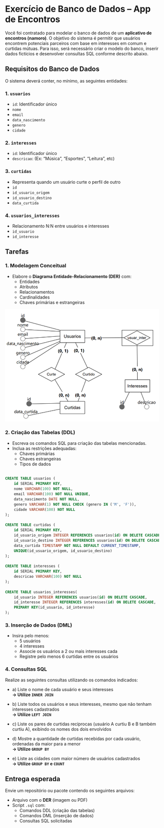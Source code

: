 # Exercício de Banco de Dados – App de Encontros

Você foi contratado para modelar o banco de dados de um **aplicativo de encontros (namoro)**. O objetivo do sistema é permitir que usuários encontrem potenciais parceiros com base em interesses em comum e curtidas mútuas. Para isso, será necessário criar o modelo do banco, inserir dados fictícios e desenvolver consultas SQL conforme descrito abaixo.

## Requisitos do Banco de Dados

O sistema deverá conter, no mínimo, as seguintes entidades:

### 1. `usuarios`
- `id`: Identificador único
- `nome`
- `email`
- `data_nascimento`
- `genero`
- `cidade`

### 2. `interesses`
- `id`: Identificador único
- `descricao`: (Ex: “Música”, “Esportes”, “Leitura”, etc)

### 3. `curtidas`
- Representa quando um usuário curte o perfil de outro
- `id`
- `id_usuario_origem`
- `id_usuario_destino`
- `data_curtida`

### 4. `usuarios_interesses`
- Relacionamento N:N entre usuários e interesses
- `id_usuario`
- `id_interesse`


## Tarefas

### 1. Modelagem Conceitual
- Elabore o **Diagrama Entidade-Relacionamento (DER)** com:
  - Entidades
  - Atributos
  - Relacionamentos
  - Cardinalidades
  - Chaves primárias e estrangeiras


<img src="06.Aula_17abr.png" alt="DER Exemplo" />

### 2. Criação das Tabelas (DDL)
- Escreva os comandos SQL para criação das tabelas mencionadas.
- Inclua as restrições adequadas:
  - Chaves primárias
  - Chaves estrangeiras
  - Tipos de dados

```sql

CREATE TABLE usuarios (
    id SERIAL PRIMARY KEY,
    nome VARCHAR(100) NOT NULL, 
    email VARCHAR(100) NOT NULL UNIQUE, 
    data_nascimento DATE NOT NULL, 
    genero VARCHAR(1) NOT NULL CHECK (genero IN ('M', 'F')), 
    cidade VARCHAR(100) NOT NULL
);

CREATE TABLE curtidas (
    id SERIAL PRIMARY KEY,
    id_usuario_origem INTEGER REFERENCES usuarios(id) ON DELETE CASCADE,
    id_usuario_destino INTEGER REFERENCES usuarios(id) ON DELETE CASCADE,
    data_curtida TIMESTAMP NOT NULL DEFAULT CURRENT_TIMESTAMP,
    UNIQUE(id_usuario_origem, id_usuario_destino)
);

CREATE TABLE interesses (
    id SERIAL PRIMARY KEY,
    descricao VARCHAR(100) NOT NULL
);

CREATE TABLE usuarios_interesses(
    id_usuario INTEGER REFERENCES usuarios(id) ON DELETE CASCADE,
    id_interesse INTEGER REFERENCES interesses(id) ON DELETE CASCADE,
    PRIMARY KEY(id_usuario, id_interesse)
);

```

### 3. Inserção de Dados (DML)
- Insira pelo menos:
  - 5 usuários
  - 4 interesses
  - Associe os usuários a 2 ou mais interesses cada
  - Registre pelo menos 6 curtidas entre os usuários

### 4. Consultas SQL

Realize as seguintes consultas utilizando os comandos indicados:

- a) Liste o nome de cada usuário e seus interesses  
  **→ Utilize `INNER JOIN`**

- b) Liste todos os usuários e seus interesses, mesmo que não tenham interesses cadastrados  
  **→ Utilize `LEFT JOIN`**

- c) Liste os pares de curtidas recíprocas (usuário A curtiu B e B também curtiu A), exibindo os nomes dos dois envolvidos

- d) Mostre a quantidade de curtidas recebidas por cada usuário, ordenadas da maior para a menor  
  **→ Utilize `GROUP BY`**

- e) Liste as cidades com maior número de usuários cadastrados  
  **→ Utilize `GROUP BY` e `COUNT`**


## Entrega esperada

Envie um repositório ou pacote contendo os seguintes arquivos:

- Arquivo com o **DER** (imagem ou PDF)
- Script `.sql` com:
  - Comandos DDL (criação das tabelas)
  - Comandos DML (inserção de dados)
  - Consultas SQL solicitadas
